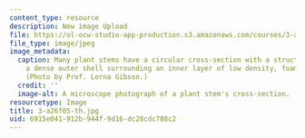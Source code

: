 ```yaml
---
content_type: resource
description: New image Upload
file: https://ol-ocw-studio-app-production.s3.amazonaws.com/courses/3-a26-freshman-seminar-the-nature-of-engineering-fall-2005/6915e041912b944f9d16dc28cdc788c2_3-a26f05-th.jpg
file_type: image/jpeg
image_metadata:
  caption: Many plant stems have a circular cross-section with a structure made of
    a dense outer shell surrounding an inner layer of low density, foam-like cells.
    (Photo by Prof. Lorna Gibson.)
  credit: ''
  image-alt: A microscope photograph of a plant stem's cross-section.
resourcetype: Image
title: 3-a26f05-th.jpg
uid: 6915e041-912b-944f-9d16-dc28cdc788c2
---
```

